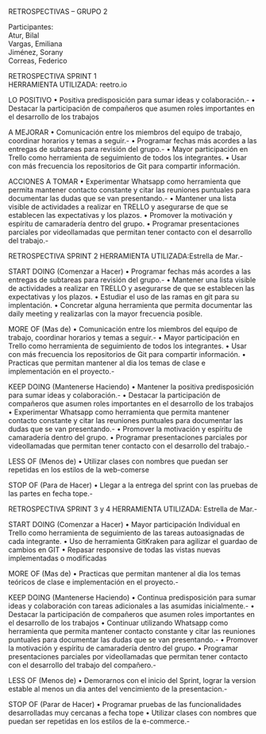 ﻿RETROSPECTIVAS – GRUPO 2 

Participantes:  
Atur, Bilal  
Vargas, Emiliana  
Jiménez, Sorany  
Correas, Federico  

﻿RETROSPECTIVA SPRINT 1  
HERRAMIENTA UTILIZADA: reetro.io

LO POSITIVO
•	Positiva predisposición para sumar ideas y colaboración.-
•	Destacar la participación de compañeros que asumen roles importantes en el desarrollo de los trabajos

A MEJORAR
•	Comunicación entre los miembros del equipo de trabajo, coordinar horarios y temas a seguir.-
•	Programar fechas más acordes a las entregas de subtareas para revisión del grupo.-
•	Mayor participación en Trello como herramienta de seguimiento de todos los integrantes.
•	Usar con más frecuencia los repositorios de Git para compartir información.

ACCIONES A TOMAR
•	Experimentar Whatsapp como herramienta que permita mantener contacto constante y citar las reuniones puntuales para documentar las dudas que se van presentando.-
•	Mantener una lista visible de actividades a realizar en TRELLO y asegurarse de que se establecen las expectativas y los plazos.
•	Promover la motivación y espíritu de camaradería dentro del grupo.
•	Programar presentaciones parciales por videollamadas que permitan tener contacto con el desarrollo del trabajo.-

﻿RETROSPECTIVA SPRINT 2
HERRAMIENTA UTILIZADA:Estrella de Mar.-

START DOING (Comenzar a Hacer)
•	Programar fechas más acordes a las entregas de subtareas para revisión del grupo.-
•	Mantener una lista visible de actividades a realizar en TRELLO y asegurarse de que se establecen las expectativas y los plazos.
•	Estudiar el uso de las ramas en git para su implentación.
•	Concretar alguna herramienta que permita documentar las daily meeting y realizarlas con la mayor frecuencia posible.

MORE OF (Mas de)
•	Comunicación entre los miembros del equipo de trabajo, coordinar horarios y temas a seguir.-
•	Mayor participación en Trello como herramienta de seguimiento de todos los integrantes.
•	Usar con más frecuencia los repositorios de Git para compartir información.
•	Practicas que permitan mantener al dia los temas de clase e implementación en el proyecto.-

KEEP DOING (Mantenerse Haciendo)
•	Mantener la positiva predisposición para sumar ideas y colaboración.-
•	Destacar la participación de compañeros que asumen roles importantes en el desarrollo de los trabajos
•	Experimentar Whatsapp como herramienta que permita mantener contacto constante y citar las reuniones puntuales para documentar las dudas que se van presentando.-
•	Promover la motivación y espíritu de camaradería dentro del grupo.
•	Programar presentaciones parciales por videollamadas que permitan tener contacto con el desarrollo del trabajo.-

LESS OF (Menos de)
•	Utilizar clases con nombres que puedan ser repetidas en los estilos de la web-comerse

STOP OF (Para de Hacer)
•	Llegar a la entrega del sprint con las pruebas de las partes en fecha tope.-


﻿RETROSPECTIVA SPRINT 3 y 4
HERRAMIENTA UTILIZADA: Estrella de Mar.-

START DOING (Comenzar a Hacer)
•	Mayor participación Individual en Trello como herramienta de seguimiento de  las tareas autoasignadas de cada integrante.
•	Uso de herramienta GitKraken para agilizar el guardao de cambios en GIT
•	Repasar responsive de todas las vistas nuevas implementadas o modificadas

MORE OF (Mas de)
•	Practicas que permitan mantener al dia los temas teóricos de clase e implementación en el proyecto.-

KEEP DOING (Mantenerse Haciendo)
•	Continua predisposición para sumar ideas y colaboración con tareas adicionales a las asumidas inicialmente.-
•	Destacar la participación de compañeros que asumen roles importantes en el desarrollo de los trabajos
•	Continuar utilizando Whatsapp como herramienta que permita mantener contacto constante y citar las reuniones puntuales para documentar las dudas que se van presentando.-
•	Promover la motivación y espíritu de camaradería dentro del grupo.
•	Programar presentaciones parciales por videollamadas que permitan tener contacto con el desarrollo del trabajo del compañero.-

LESS OF (Menos de)
•	Demorarnos con el inicio del Sprint, lograr la version estable al menos un dia antes del vencimiento de la presentacion.-

STOP OF (Parar de Hacer)
•	Programar pruebas de las funcionalidades desarrolladas muy cercanas a fecha tope
•	Utilizar clases con nombres que puedan ser repetidas en los estilos de la e-commerce.-




